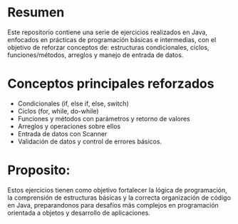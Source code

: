 # Resumen
Este repositorio contiene una serie de ejercicios realizados en Java, enfocados en prácticas de programación básicas e intermedias, 
con el objetivo de reforzar conceptos de: estructuras condicionales, ciclos, funciones/métodos, arreglos y manejo de entrada de datos.

# Conceptos principales reforzados

- Condicionales (if, else if, else, switch)
- Ciclos (for, while, do-while)
- Funciones y métodos con parámetros y retorno de valores
- Arreglos y operaciones sobre ellos
- Entrada de datos con Scanner
- Validación de datos y control de errores básicos.

# Proposito:
Estos ejercicios tienen como objetivo fortalecer la lógica de programación, la comprensión de estructuras básicas y la correcta organización de código en Java, 
preparandonos para desafíos más complejos en programación orientada a objetos y desarrollo de aplicaciones.

